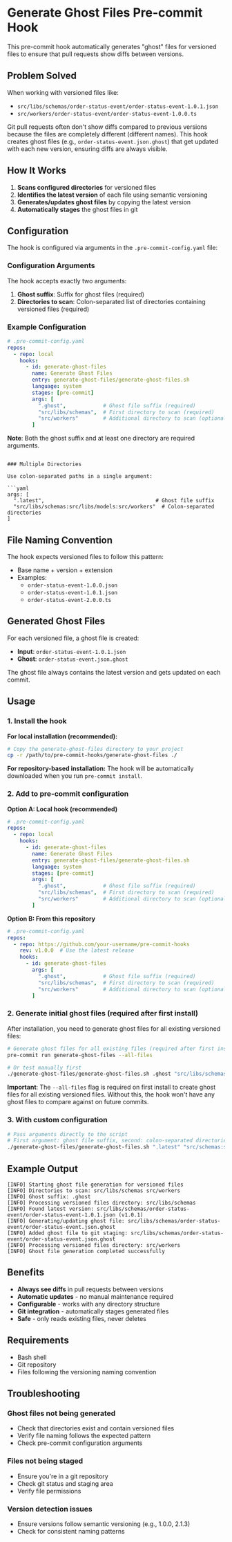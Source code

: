 # Generate Ghost Files Pre-commit Hook

This pre-commit hook automatically generates "ghost" files for versioned files to ensure that pull requests show diffs between versions.

## Problem Solved

When working with versioned files like:
- `src/libs/schemas/order-status-event/order-status-event-1.0.1.json`
- `src/workers/order-status-event/order-status-event-1.0.0.ts`

Git pull requests often don't show diffs compared to previous versions because the files are completely different (different names). This hook creates ghost files (e.g., `order-status-event.json.ghost`) that get updated with each new version, ensuring diffs are always visible.

## How It Works

1. **Scans configured directories** for versioned files
2. **Identifies the latest version** of each file using semantic versioning
3. **Generates/updates ghost files** by copying the latest version
4. **Automatically stages** the ghost files in git

## Configuration

The hook is configured via arguments in the `.pre-commit-config.yaml` file:

### Configuration Arguments

The hook accepts exactly two arguments:
1. **Ghost suffix**: Suffix for ghost files (required)
2. **Directories to scan**: Colon-separated list of directories containing versioned files (required)

### Example Configuration

```yaml
# .pre-commit-config.yaml
repos:
  - repo: local
    hooks:
      - id: generate-ghost-files
        name: Generate Ghost Files
        entry: generate-ghost-files/generate-ghost-files.sh
        language: system
        stages: [pre-commit]
        args: [
          ".ghost",            # Ghost file suffix (required)
          "src/libs/schemas",  # First directory to scan (required)
          "src/workers"        # Additional directory to scan (optional)
        ]
```

**Note**: Both the ghost suffix and at least one directory are required arguments.
```

### Multiple Directories

Use colon-separated paths in a single argument:

```yaml
args: [
  ".latest",                                    # Ghost file suffix
  "src/libs/schemas:src/libs/models:src/workers"  # Colon-separated directories
]
```

## File Naming Convention

The hook expects versioned files to follow this pattern:
- Base name + version + extension
- Examples:
  - `order-status-event-1.0.0.json`
  - `order-status-event-1.0.1.json`
  - `order-status-event-2.0.0.ts`

## Generated Ghost Files

For each versioned file, a ghost file is created:
- **Input**: `order-status-event-1.0.1.json`
- **Ghost**: `order-status-event.json.ghost`

The ghost file always contains the latest version and gets updated on each commit.

## Usage

### 1. Install the hook

**For local installation (recommended):**
```bash
# Copy the generate-ghost-files directory to your project
cp -r /path/to/pre-commit-hooks/generate-ghost-files ./
```

**For repository-based installation:**
The hook will be automatically downloaded when you run `pre-commit install`.

### 2. Add to pre-commit configuration

**Option A: Local hook (recommended)**
```yaml
# .pre-commit-config.yaml
repos:
  - repo: local
    hooks:
      - id: generate-ghost-files
        name: Generate Ghost Files
        entry: generate-ghost-files/generate-ghost-files.sh
        language: system
        stages: [pre-commit]
        args: [
          ".ghost",            # Ghost file suffix (required)
          "src/libs/schemas",  # First directory to scan (required)
          "src/workers"        # Additional directory to scan (optional)
        ]
```

**Option B: From this repository**
```yaml
# .pre-commit-config.yaml
repos:
  - repo: https://github.com/your-username/pre-commit-hooks
    rev: v1.0.0  # Use the latest release
    hooks:
      - id: generate-ghost-files
        args: [
          ".ghost",            # Ghost file suffix (required)
          "src/libs/schemas",  # First directory to scan (required)
          "src/workers"        # Additional directory to scan (optional)
        ]
```

### 2. Generate initial ghost files (required after first install)

After installation, you need to generate ghost files for all existing versioned files:

```bash
# Generate ghost files for all existing files (required after first install)
pre-commit run generate-ghost-files --all-files

# Or test manually first
./generate-ghost-files/generate-ghost-files.sh .ghost "src/libs/schemas:src/workers"
```

**Important**: The `--all-files` flag is required on first install to create ghost files for all existing versioned files. Without this, the hook won't have any ghost files to compare against on future commits.

### 3. With custom configuration

```bash
# Pass arguments directly to the script
# First argument: ghost file suffix, second: colon-separated directories
./generate-ghost-files/generate-ghost-files.sh ".latest" "src/schemas:src/models:src/workers"
```

## Example Output

```
[INFO] Starting ghost file generation for versioned files
[INFO] Directories to scan: src/libs/schemas src/workers
[INFO] Ghost suffix: .ghost
[INFO] Processing versioned files directory: src/libs/schemas
[INFO] Found latest version: src/libs/schemas/order-status-event/order-status-event-1.0.1.json (v1.0.1)
[INFO] Generating/updating ghost file: src/libs/schemas/order-status-event/order-status-event.json.ghost
[INFO] Added ghost file to git staging: src/libs/schemas/order-status-event/order-status-event.json.ghost
[INFO] Processing versioned files directory: src/workers
[INFO] Ghost file generation completed successfully
```

## Benefits

- **Always see diffs** in pull requests between versions
- **Automatic updates** - no manual maintenance required
- **Configurable** - works with any directory structure
- **Git integration** - automatically stages generated files
- **Safe** - only reads existing files, never deletes

## Requirements

- Bash shell
- Git repository
- Files following the versioning naming convention

## Troubleshooting

### Ghost files not being generated
- Check that directories exist and contain versioned files
- Verify file naming follows the expected pattern
- Check pre-commit configuration arguments

### Files not being staged
- Ensure you're in a git repository
- Check git status and staging area
- Verify file permissions

### Version detection issues
- Ensure versions follow semantic versioning (e.g., 1.0.0, 2.1.3)
- Check for consistent naming patterns

